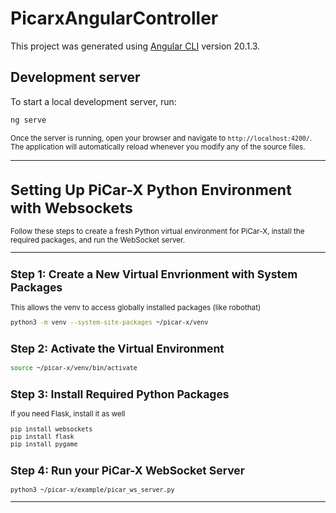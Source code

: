 # PicarxAngularController

This project was generated using [Angular CLI](https://github.com/angular/angular-cli) version 20.1.3.

## Development server

To start a local development server, run:

```bash
ng serve
```
<small> Once the server is running, open your browser and navigate to `http://localhost:4200/`. The application will automatically reload whenever you modify any of the source files.

---
# Setting Up PiCar-X Python Environment with Websockets

Follow these steps to create a fresh Python virtual environment for PiCar-X, install the required packages, and run the WebSocket server.

---

## Step 1: Create a New Virtual Envrionment with System Packages

This allows the venv to access globally installed packages (like robothat)

```bash
python3 -m venv --system-site-packages ~/picar-x/venv
```
## Step 2: Activate the Virtual Environment
```bash
source ~/picar-x/venv/bin/activate
```
## Step 3: Install Required Python Packages
If you need Flask, install it as well
```bash
pip install websockets
pip install flask
pip install pygame
```
## Step 4: Run your PiCar-X WebSocket Server
```bash
python3 ~/picar-x/example/picar_ws_server.py
```
---
